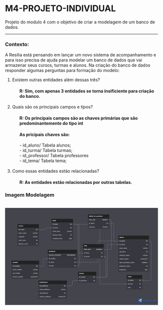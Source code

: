 # M4-PROJETO-INDIVIDUAL
Projeto do modulo 4 com o objetivo de criar a modelagem de um banco de dados.
<hr>
<h3>Contexto:</h3>
       A Resilia está pensando em lançar um novo sistema de acompanhamento e para isso precisa de ajuda para modelar um banco de dados que vai armazenar seus cursos, turmas e alunos. Na criação do banco de dados responder algumas perguntas para formação do modelo:
       <ol>
       <li>Existem outras entidades além dessas três?</li>
       <ol><h4>R: Sim, com apenas 3 entidades se torna insificiente para criação do banco.</h4></ol>
       <li>Quais são os principais campos e tipos?</li>
       <ol><h4>R: Os principais campos são as chaves primárias que são predominantemente do tipo int</h4><h4>As pricipais chaves são:</h4>                
              - id_aluno/ Tabela alunos;<br>
              - id_turma/ Tabela turmas;<br>
              - id_professor/ Tabela professores<br>
              - id_tema/ Tabela tema;<br><br></ol>
       <li>Como essas entidades estão relacionadas?</li>
       <ol><h4>R: As entidades estão relacionadas por outras tabelas.</h4></ol>
       </ol>

<h3>Imagem Modelagem</h3>
<br>
       <img src="/Sistema Resilia.png" width="800px">
